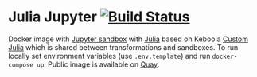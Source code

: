 # Julia Jupyter [![Build Status](https://travis-ci.com/keboola/docker-julipyter.svg?branch=master)](https://travis-ci.com/keboola/docker-julipyter)
Docker image with [Jupyter sandbox](https://help.keboola.com/manipulation/transformations/sandbox/) with 
[Julia](https://julialang.org/) based on Keboola 
[Custom Julia](https://github.com/keboola/docker-custom-julia) which is shared between 
transformations and sandboxes. To run locally set environment variables (use `.env.template`) and 
run `docker-compose up`. Public image is available on 
[Quay](https://quay.io/repository/keboola/docker-julipyter).
